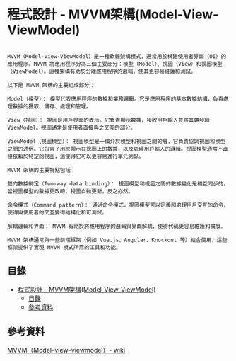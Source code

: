 # 程式設計 - MVVM架構(Model-View-ViewModel)

```

MVVM（Model-View-ViewModel）是一種軟體架構模式，通常用於構建使用者界面（UI）的應用程序。MVVM 將應用程序分為三個主要部分：模型（Model）、視圖（View）和視圖模型（ViewModel）。這種架構有助於分離應用程序的邏輯，使其更容易維護和測試。

以下是 MVVM 架構的主要組成部分：

Model（模型）： 模型代表應用程序的數據和業務邏輯。它是應用程序的基本數據結構，負責處理數據的獲取、儲存、處理和管理。

View（視圖）： 視圖是用戶界面的表示。它負責顯示數據，接收用戶輸入並將其轉發給 ViewModel。視圖通常是使用者直接與之交互的部分。

ViewModel（視圖模型）： 視圖模型是一個介於模型和視圖之間的層，它負責協調視圖和模型之間的通信。它包含了用於顯示在視圖上的數據，以及處理用戶輸入的邏輯。視圖模型通常不直接依賴於特定的視圖，這使得它可以更容易進行單元測試。

MVVM 架構的主要特點包括：

雙向數據綁定（Two-way data binding）： 視圖模型和視圖之間的數據變化是相互同步的。當視圖模型的數據更改時，視圖自動更新，反之亦然。

命令模式（Command pattern）： 通過命令模式，視圖模型可以定義和處理用戶交互的命令，使得與使用者的交互變得結構化和可測試。

解耦邏輯和界面： MVVM 有助於將應用程序的邏輯與界面解耦，使得代碼更容易維護和擴展。

MVVM 架構通常與一些前端框架（例如 Vue.js、Angular、Knockout 等）結合使用，這些框架提供了實現 MVVM 模式所需的工具和功能。
```

## 目錄

- [程式設計 - MVVM架構(Model-View-ViewModel)](#程式設計---mvvm架構model-view-viewmodel)
	- [目錄](#目錄)
	- [參考資料](#參考資料)

## 參考資料

[MVVM（Model–view–viewmodel）- wiki](https://zh.wikipedia.org/zh-tw/MVVM)
